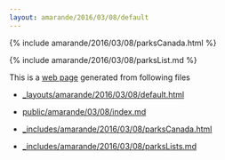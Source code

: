 ```yaml
---
layout: amarande/2016/03/08/default
---
```


{% include amarande/2016/03/08/parksCanada.html %}

{% include amarande/2016/03/08/parksList.md %}

This is a [web page](http://bigdata-mindstorms.github.io/jekyll-playground/public/amarande/03/08/index.html) generated from following files


- [_layouts/amarande/2016/03/08/default.html](https://github.com/bigdata-mindstorms/jekyll-playground/blob/gh-pages/_layouts/amarande/2016/03/08/default.html)

- [public/amarande/03/08/index.md](https://github.com/bigdata-mindstorms/jekyll-playground/blob/gh-pages/public/amarande/03/08/index.md)

- [_includes/amarande/2016/03/08/parksCanada.html](https://github.com/bigdata-mindstorms/jekyll-playground/blob/gh-pages/_includes/amarande/2016/03/08/parksCanada.html)

- [_includes/amarande/2016/03/08/parksLists.md](https://github.com/bigdata-mindstorms/jekyll-playground/blob/gh-pages/_includes/amarande/2016/03/08/parksList.md)
